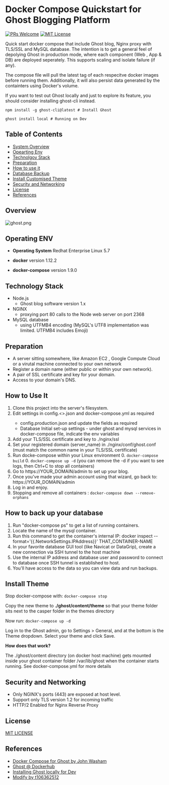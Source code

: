 # Docker Compose Quickstart for Ghost Blogging Platform

[![PRs Welcome](https://img.shields.io/badge/PRs-welcome-brightgreen.svg?style=flat-square)](http://makeapullrequest.com)
[![MIT License](https://img.shields.io/badge/License-MIT-blue.svg)](https://github.com/robincher/docker-compose-ghost-quickstart/blob/master/LICENSE)

Quick start docker compose that include Ghost blog, Nginx proxy with TLS/SSL and MySQL database. The intention is to get a general feel of depolying Ghost in production mode, where each component (Web , App & DB) are deployed seperately. This supports scaling and isolate failure (if any).

The compose file will pull the latest tag of each respecitve docker images before running them. Additionally, it will also persist data generated by the containters using Docker's volume.

If you want to test out Ghost locally and just to explore its feature, you should consider installing ghost-cli instead.

```
npm install -g ghost-cli@latest # Install Ghost 
```

```
ghost install local # Running on Dev
```


## Table of Contents
- [System Overview](#overview)
- [Opearting Env](#opearting-env)
- [Technolgoy Stack](#technology-stack)
- [Preparation](#technology-stack)
- [How to use it](#how-to-use-it)
- [Database Backup](#how-to-back-up-your-database)
- [Install Customised Theme](#install-theme)
- [Security and Networking](#security-and-networking)
- [License](#license)
- [References](#references)

## Overview

![ghost.png](./assets/ghost-compose-context.png)

## Operating ENV
- **Operating System** Redhat Enterprise Linux 5.7 

- **docker** version 1.12.2

- **docker-compose** version 1.9.0

## Technology Stack
- Node.js
    - Ghost blog software version 1.x
- NGINX
    - proxying port 80 calls to the Node web server on port 2368
- MySQL database
    - using UTFMB4 encoding (MySQL's UTF8 implementation was limited. UTFMB4 includes Emoji)

## Preparation
- A server sitting somewhere, like Amazon EC2 , Google Compute Cloud or a virutal machine connected to your own network
- Register a domain name (either public or within your own network).
- A pair of SSL certificate and key for your domain.
- Access to your domain's DNS.

## How to Use It
1. Clone this project into the server's filesystem.
2. Edit settings in config.<<env>>.json and docker-compose.yml as required
    - config.production.json and update the fields as required
    - Database Initial set-up settings - under ghost and mysql services in docker-compose file, indicate the env variables
3. Add your TLS/SSL certificate and key to ./nginx/ssl 
4. Set your registered domain (server_name) in ./nginx/conf/ghost.conf (must match the common name in your TLS/SSL certificate)
5. Run docke-compose within your Linux environment 
    0. ```docker-compose build```
    0. ```docker-compose up -d```  (you can remove the -d if you want to see logs, then Ctrl+C to stop all containers)
6. Go to https://YOUR_DOMAIN/admin to set up your blog.
7. Once you've made your admin account using that wizard, go back to: https://YOUR_DOMAIN/admin
8. Log in and enjoy.
9. Stopping and remove all containers : ```docker-compose down --remove-orphans``` 

## How to back up your database
1. Run "docker-compose ps" to get a list of running containers.
2. Locate the name of the mysql container.
3. Run this command to get the container's internal IP: docker inspect --format='{{.NetworkSettings.IPAddress}}' THAT_CONTAINER-NAME
4. In your favorite database GUI tool (like Navicat or DataGrip), create a new connection via SSH tunnel to the host machine
5. Use the internal IP address and database user and password to connect to database once SSH tunnel is established to host.
6. You'll have access to the data so you can view data and run backups.

## Install Theme

Stop docker-compose with:
```docker-compose stop```

Copy the new theme to **./ghost/content/theme** so that your theme folder sits next to the casper folder in the themes directory

Now run:
```docker-compose up -d```

Log in to the Ghost admin, go to Settings > General, and at the bottom is the Theme dropdown. Select your theme and click Save.

 **How does that work?**

The ./ghost/content directory (on docker host machine) gets mounted inside your ghost container folder /var/lib/ghost when the container starts running. See docker-compose.yml for more details

## Security and Networking
- Only NGINX's ports (443) are exposed at host level.
- Support only TLS version 1.2 for incoming traffic
- HTTP/2 Enabled for Nginx Reverse Proxy

## License 
[MIT LICENSE ](./LICENSE)

## References
+ [Docker Compose for Ghost by John Washam](https://github.com/jwasham/docker-ghost-template)
+ [Ghost @ Dockerhub](https://hub.docker.com/_/ghost/)
+ [Installing Ghost locally for Dev](https://docs.ghost.org/docs/install-local)
+ [Modify by t106362512](https://github.com/t106362512/docker-compose-ghost-quickstart)

